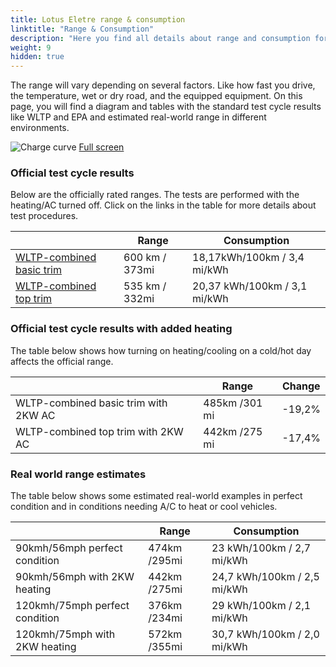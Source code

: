 ```yaml
---
title: Lotus Eletre range & consumption
linktitle: "Range & Consumption"
description: "Here you find all details about range and consumption for Lotus Eletre."
weight: 9
hidden: true
---
```

<!-- markdownlint-disable MD033 -->
<object type="image/svg+xml" data="../modelnavigation.svg"></object>

The range will vary depending on several factors. Like how fast you drive, the temperature, wet or dry road, and the equipped equipment. On this page, you will find a diagram and tables with the standard test cycle results like WLTP and EPA and estimated real-world range in different environments. 

![Charge curve](../range.svg  "Range information")
[Full screen](../range.svg)

### Official test cycle results

Below are the officially rated ranges. The tests are performed with the heating/AC turned off. Click on the links in the table for more details about test procedures. 

| | Range  | Consumption  |
|----|-----|------|
| [WLTP-combined basic trim](../../../../../guides/understandingrange/wltp/) | 600 km / 373mi |18,17kWh/100km / 3,4 mi/kWh | 
| [WLTP-combined top trim](../../../../../guides/understandingrange/wltp/) | 535 km / 332mi | 20,37 kWh/100km / 3,1 mi/kWh | 

### Official test cycle results with added heating

The table below shows how turning on heating/cooling on a cold/hot day affects the official range. 

| | Range  | Change  |
|----|-----|------|
| WLTP-combined basic trim with 2KW AC | 485km /301 mi | -19,2%|
| WLTP-combined top trim with 2KW AC | 442km /275 mi | -17,4%|

### Real world range estimates

The table below shows some estimated real-world examples in perfect condition and in conditions needing A/C to heat or cool vehicles. 

| | Range  | Consumption  |
|----|-----|------|
| 90kmh/56mph perfect condition | 474km /295mi| 23 kWh/100km / 2,7 mi/kWh |
| 90kmh/56mph with 2KW heating | 442km /275mi| 24,7 kWh/100km / 2,5 mi/kWh |
| 120kmh/75mph perfect condition | 376km /234mi| 29 kWh/100km / 2,1 mi/kWh |
| 120kmh/75mph with 2KW heating | 572km /355mi| 30,7 kWh/100km / 2,0 mi/kWh |
